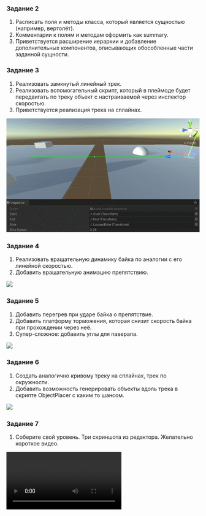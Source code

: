 ### Задание 2

1. Расписать поля и методы класса, который является сущностью (например, вертолёт).
2. Комментарии к полям и методам оформить как summary.
3. Приветствуется расширение иерархии и добавление дополнительных компонентов, описывающих обособленные части заданной сущности.

### Задание 3

1. Реализовать замкнутый линейный трек.
2. Реализовать вспомогательный скрипт, который в плеймоде будет передвигать по треку объект с настраиваемой через инспектор скоростью.
3. Приветствуется реализация трека на сплайнах.

![](https://raw.githubusercontent.com/apkuznetsov/lic-unity-course/main/about/hw03.gif)

### Задание 4

1. Реализовать вращательную динамику байка по аналогии с его линейной скоростью.
2. Добавить вращательную анимацию препятствию.

![](https://raw.githubusercontent.com/apkuznetsov/lic-unity-course/main/about/hw04.gif)

### Задание 5

1. Добавить перегрев при ударе байка о препятствие.
2. Добавить платформу торможения, которая снизит скорость байка при прохождении через неё.
3. Супер-сложное: добавить углы для паверапа.

![](https://raw.githubusercontent.com/apkuznetsov/lic-unity-course/main/about/hw05.gif)

### Задание 6

1. Создать аналогично кривому треку на сплайнах, трек по окружности.
2. Добавить возможность генерировать объекты вдоль трека в скрипте ObjectPlacer с каким то шансом. 

![](https://raw.githubusercontent.com/apkuznetsov/lic-unity-course/main/about/hw06.gif)

### Задание 7

1. Соберите свой уровень. Три скриншота из редактора. Желательно короткое видео.

![](https://raw.githubusercontent.com/apkuznetsov/lic-unity-course/main/about/hw07.mp4)